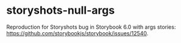 # storyshots-null-args

Reproduction for Storyshots bug in Storybook 6.0 with args stories: https://github.com/storybookjs/storybook/issues/12540.
